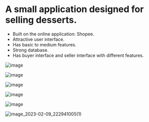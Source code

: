 # A small application designed for selling desserts.
- Built on the online application: Shopee.
- Attractive user interface.
- Has basic to medium features.
- Strong database.
- Has buyer interface and seller interface with different features.

![image](https://user-images.githubusercontent.com/100589157/217858590-e2e0e35d-7464-4d35-9a3e-d234be69ad69.png)

![image](https://user-images.githubusercontent.com/100589157/217858634-24c1f235-d61c-413c-80da-cbb3edf56237.png)

![image](https://user-images.githubusercontent.com/100589157/217858606-8330e53a-9345-4ee3-a4ad-bfad883604fb.png)

![image](https://user-images.githubusercontent.com/100589157/217858666-c24574da-1bb8-4cea-b683-fc46e8b25df1.png)

![image](https://user-images.githubusercontent.com/100589157/217858714-2793bd1d-c45f-47eb-ab47-018dbd662d0c.png)

![image_2023-02-09_222941005(1)](https://user-images.githubusercontent.com/100589157/217858768-ac49b9e7-bec3-4670-819c-b61d6b58d70f.png)
